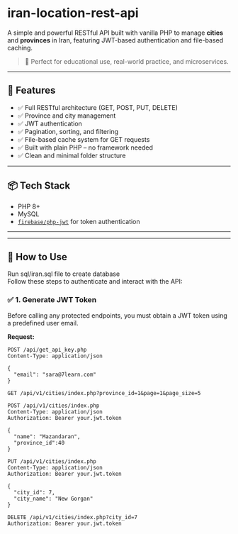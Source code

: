 # iran-location-rest-api

A simple and powerful RESTful API built with vanilla PHP to manage **cities** and **provinces** in Iran, featuring JWT-based authentication and file-based caching.

> 🔐 Perfect for educational use, real-world practice, and microservices.

---

## 🚀 Features

- ✅ Full RESTful architecture (GET, POST, PUT, DELETE)
- ✅ Province and city management
- ✅ JWT authentication
- ✅ Pagination, sorting, and filtering
- ✅ File-based cache system for GET requests
- ✅ Built with plain PHP – no framework needed
- ✅ Clean and minimal folder structure

---

## 📦 Tech Stack

- PHP 8+
- MySQL
- [`firebase/php-jwt`](https://github.com/firebase/php-jwt) for token authentication


---

---

## 🧪 How to Use
Run sql/iran.sql file to create database <br>
Follow these steps to authenticate and interact with the API:

### ✅ 1. Generate JWT Token

Before calling any protected endpoints, you must obtain a JWT token using a predefined user email.

**Request:**
```http
POST /api/get_api_key.php
Content-Type: application/json

{
  "email": "sara@7learn.com"
}
```
```http
GET /api/v1/cities/index.php?province_id=1&page=1&page_size=5
```
```http
POST /api/v1/cities/index.php
Content-Type: application/json
Authorization: Bearer your.jwt.token

{
  "name": "Mazandaran",
  "province_id":40
}
```
```http
PUT /api/v1/cities/index.php
Content-Type: application/json
Authorization: Bearer your.jwt.token

{
  "city_id": 7,
  "city_name": "New Gorgan"
}
```
```http
DELETE /api/v1/cities/index.php?city_id=7
Authorization: Bearer your.jwt.token
```



